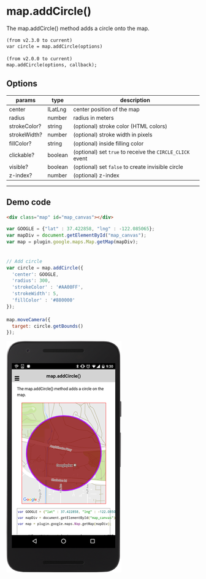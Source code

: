 # map.addCircle()

The map.addCircle() method adds a circle onto the map.

```
(from v2.3.0 to current)
var circle = map.addCircle(options)

(from v2.0.0 to current)
map.addCircle(options, callback);
```

## Options

params         | type          | description
---------------|---------------|-----------------------------------------------------------------
center         | ILatLng       | center position of the map
radius         | number        | radius in meters
strokeColor?   | string        | (optional) stroke color (HTML colors)
strokeWidth?   | number        | (optional) stroke width in pixels
fillColor?     | string        | (optional) inside filling color
clickable?     | boolean       | (optional) set `true` to receive the `CIRCLE_CLICK` event
visible?       | boolean       | (optional) set `false` to create invisible circle
z-index?       | number        | (optional) z-index
-------------------------------------------------------------------------------------------------


## Demo code

```html
<div class="map" id="map_canvas"></div>
```

```js
var GOOGLE = {"lat" : 37.422858, "lng" : -122.085065};
var mapDiv = document.getElementById("map_canvas");
var map = plugin.google.maps.Map.getMap(mapDiv);


// Add circle
var circle = map.addCircle({
  'center': GOOGLE,
  'radius': 300,
  'strokeColor' : '#AA00FF',
  'strokeWidth': 5,
  'fillColor' : '#880000'
});

map.moveCamera({
  target: circle.getBounds()
});

```

![](image.png)
